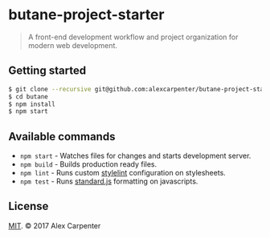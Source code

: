 # butane-project-starter

> A front-end development workflow and project organization for modern web development.

## Getting started

```bash
$ git clone --recursive git@github.com:alexcarpenter/butane-project-starter.git
$ cd butane
$ npm install
$ npm start
```

## Available commands

- `npm start` - Watches files for changes and starts development server.
- `npm build` - Builds production ready files.
- `npm lint` - Runs custom [stylelint](https://stylelint.io/user-guide/) configuration on stylesheets.
- `npm test` - Runs [standard.js](https://standardjs.com/) formatting on javascripts.

## License

[MIT](https://opensource.org/licenses/MIT). © 2017 Alex Carpenter
